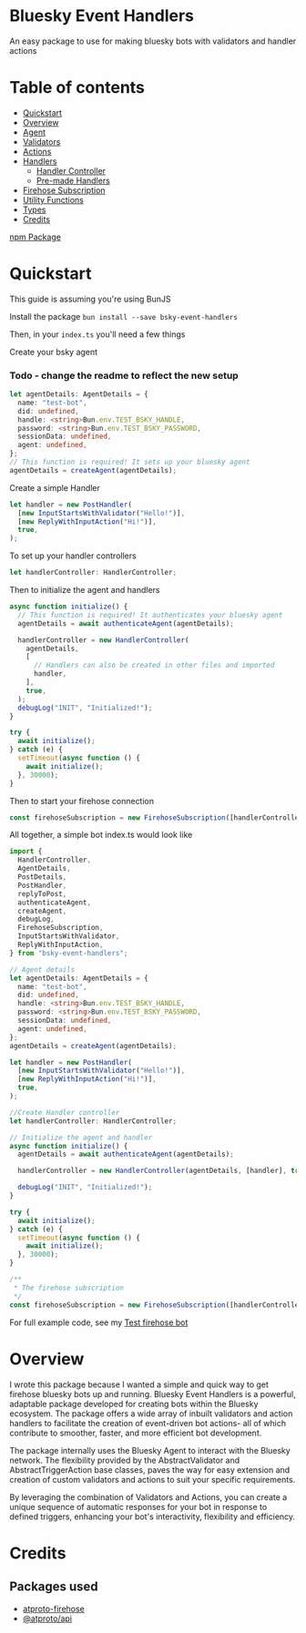# Bluesky Event Handlers

An easy package to use for making bluesky bots with validators and handler actions

# Table of contents

- [Quickstart](#quickstart)
- [Overview](#overview)
- [Agent](./src/agent/README.md)
- [Validators](./src/validations/README.md)
- [Actions](./src/actions/README.md)
- [Handlers](./src/handlers/README.md)
  - [Handler Controller](./src/handlers/README.md)
  - [Pre-made Handlers](./src/handlers/premade-handlers/README.md)
- [Firehose Subscription](./src/firehose/README.md)
- [Utility Functions](./src/util/README.md)
- [Types](./src/types/README.md)
- [Credits](#credits)

[npm Package](https://www.npmjs.com/package/bsky-event-handlers)

# Quickstart

This guide is assuming you're using BunJS

Install the package
`bun install --save bsky-event-handlers`

Then, in your `index.ts` you'll need a few things

Create your bsky agent

### Todo - change the readme to reflect the new setup

```typescript
let agentDetails: AgentDetails = {
  name: "test-bot",
  did: undefined,
  handle: <string>Bun.env.TEST_BSKY_HANDLE,
  password: <string>Bun.env.TEST_BSKY_PASSWORD,
  sessionData: undefined,
  agent: undefined,
};
// This function is required! It sets up your bluesky agent
agentDetails = createAgent(agentDetails);
```

Create a simple Handler

```typescript
let handler = new PostHandler(
  [new InputStartsWithValidator("Hello!")],
  [new ReplyWithInputAction("Hi!")],
  true,
);
```

To set up your handler controllers

```typescript
let handlerController: HandlerController;
```

Then to initialize the agent and handlers

```typescript
async function initialize() {
  // This function is required! It authenticates your bluesky agent
  agentDetails = await authenticateAgent(agentDetails);

  handlerController = new HandlerController(
    agentDetails,
    [
      // Handlers can also be created in other files and imported
      handler,
    ],
    true,
  );
  debugLog("INIT", "Initialized!");
}

try {
  await initialize();
} catch (e) {
  setTimeout(async function () {
    await initialize();
  }, 30000);
}
```

Then to start your firehose connection

```typescript
const firehoseSubscription = new FirehoseSubscription([handlerController], 150);
```

All together, a simple bot index.ts would look like

```typescript
import {
  HandlerController,
  AgentDetails,
  PostDetails,
  PostHandler,
  replyToPost,
  authenticateAgent,
  createAgent,
  debugLog,
  FirehoseSubscription,
  InputStartsWithValidator,
  ReplyWithInputAction,
} from "bsky-event-handlers";

// Agent details
let agentDetails: AgentDetails = {
  name: "test-bot",
  did: undefined,
  handle: <string>Bun.env.TEST_BSKY_HANDLE,
  password: <string>Bun.env.TEST_BSKY_PASSWORD,
  sessionData: undefined,
  agent: undefined,
};
agentDetails = createAgent(agentDetails);

let handler = new PostHandler(
  [new InputStartsWithValidator("Hello!")],
  [new ReplyWithInputAction("Hi!")],
  true,
);

//Create Handler controller
let handlerController: HandlerController;

// Initialize the agent and handler
async function initialize() {
  agentDetails = await authenticateAgent(agentDetails);

  handlerController = new HandlerController(agentDetails, [handler], true);

  debugLog("INIT", "Initialized!");
}

try {
  await initialize();
} catch (e) {
  setTimeout(async function () {
    await initialize();
  }, 30000);
}

/**
 * The firehose subscription
 */
const firehoseSubscription = new FirehoseSubscription([handlerController], 150);
```

For full example code, see my [Test firehose bot](https://github.com/juni-b-queer/test-firehose-bot)

# Overview

I wrote this package because I wanted a simple and quick way to get firehose bluesky bots up and running.
Bluesky Event Handlers is a powerful, adaptable package developed for creating bots within the Bluesky ecosystem. The package offers a wide array of inbuilt validators and action handlers to facilitate the creation of event-driven bot actions- all of which contribute to smoother, faster, and more efficient bot development.

The package internally uses the Bluesky Agent to interact with the Bluesky network. The flexibility provided by the AbstractValidator and AbstractTriggerAction base classes, paves the way for easy extension and creation of custom validators and actions to suit your specific requirements.

By leveraging the combination of Validators and Actions, you can create a unique sequence of automatic responses for your bot in response to defined triggers, enhancing your bot's interactivity, flexibility and efficiency.

# Credits

## Packages used

- [atproto-firehose](https://www.npmjs.com/package/atproto-firehose)
- [@atproto/api](https://www.npmjs.com/package/@atproto/api)
